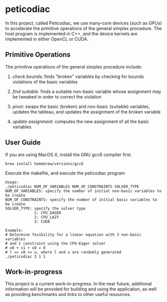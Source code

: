 # peticodiac

In this project, called Peticodiac, we use many-core devices (such as GPUs) to accelerate the primitive operations of the general simplex procedure. The host program is implemented in C++, and the device kernels are implemented in either OpenCL or CUDA.

## Primitive Operations
The primitive operations of the general simplex procedure include:

1. *check bounds*: finds "broken" variables by checking for bounds violations of the basic variables

2. *find suitable*: finds a suitable non-basic variable whose assignment may be tweaked in order to correct the violation

3. *pivot*: swaps the basic (broken) and non-basic (suitable) variables, updates the tableau, and updates the assignment of the broken variable

4. *update assignment*: computes the new assignment of all the basic variables

## User Guide
If you are using MacOS X, install the GNU gcc6 compiler first.
```
brew install homebrew/versions/gcc6
```

Execute the makefile, and execute the peticodiac program
```
Usage:
./peticodiac NUM_OF_VARIABLES NUM_OF_CONSTRAINTS SOLVER_TYPE
NUM_OF_VARIABLES: specify the number of initial non-basic variables to be create
NUM_OF_CONSTRAINTS: specify the number of initial basic variables to be create
SOLVER_TYPE: specify the solver type
             1: CPU_EAGER
             2: CPU_LAZY
             3: CUDA

Example:
# Determine fesibility for a linear equation with 3 non-basic variables
# and 1 constraint using the CPU-Eager solver
# x0 + x1 + s0 = 0
# l <= s0 <= u, where l and u are randomly generated
./peticodiac 3 1 1
```

## Work-in-progress

This project is a current work-in-progress. In the near future, additional information will be provided for building and using the application, as well as providing benchmarks and links to other useful resources.
